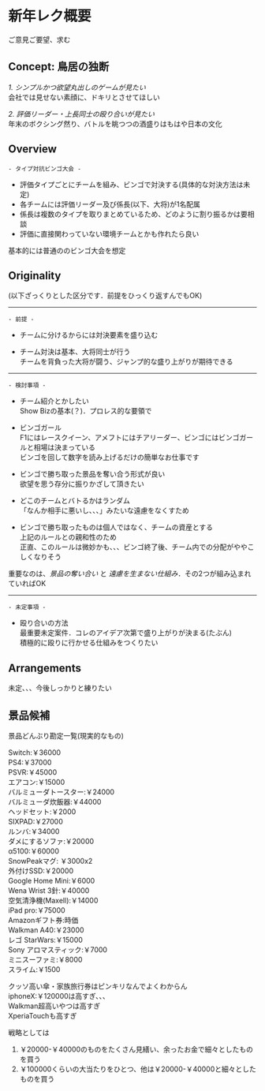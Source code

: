 # 新年レク概要
ご意見ご要望、求む

## Concept: 鳥居の独断
 *1. シンプルかつ欲望丸出しのゲームが見たい*  
 会社では見せない素顔に、ドキリとさせてほしい

 *2. 評価リーダー・上長同士の殴り合いが見たい*  
 年末のボクシング然り、バトルを眺つつの酒盛りはもはや日本の文化

## Overview
`- タイプ対抗ビンゴ大会 -`
 
 - 評価タイプごとにチームを組み、ビンゴで対決する(具体的な対決方法は未定)
 - 各チームには評価リーダー及び係長(以下、大将)が1名配属
 - 係長は複数のタイプを取りまとめているため、どのように割り振るかは要相談
 - 評価に直接関わっていない環境チームとかも作れたら良い
 
 基本的には普通ののビンゴ大会を想定

## Originality
(以下ざっくりとした区分です．前提をひっくり返すんでもOK)

-----------------

`- 前提 -`

- チームに分けるからには対決要素を盛り込む

- チーム対決は基本、大将同士が行う  
  チームを背負った大将が闘う、ジャンプ的な盛り上がりが期待できる

-----------------

`- 検討事項 -`

- チーム紹介とかしたい  
  Show Bizの基本(？)．プロレス的な要領で

- ビンゴガール  
  F1にはレースクイーン、アメフトにはチアリーダー、ビンゴにはビンゴガールと相場は決まっている  
  ビンゴを回して数字を読み上げるだけの簡単なお仕事です

- ビンゴで勝ち取った景品を奪い合う形式が良い  
  欲望を思う存分に振りかざして頂きたい
  
- どこのチームとバトるかはランダム  
  「なんか相手に悪いし、、、」みたいな遠慮をなくすため
  
- ビンゴで勝ち取ったものは個人ではなく、チームの資産とする  
  上記のルールとの親和性のため  
  正直、このルールは微妙かも、、、ビンゴ終了後、チーム内での分配がややこしくなりそう


重要なのは、*景品の奪い合い* と *遠慮を生まない仕組み*．その2つが組み込まれていればOK

-----------------

`- 未定事項 -`

- 殴り合いの方法  
  最重要未定案件．コレのアイデア次第で盛り上がりが決まる(たぶん)  
  積極的に殴りに行かせる仕組みをつくりたい
  
## Arrangements
未定、、、今後しっかりと練りたい
 
 
## 景品候補
景品どんぶり勘定一覧(現実的なもの)

Switch:￥36000  
PS4:￥37000  
PSVR:￥45000  
エアコン:￥15000  
バルミューダトースター:￥24000  
バルミューダ炊飯器:￥44000  
ヘッドセット:￥2000  
SIXPAD:￥27000  
ルンバ:￥34000  
ダメにするソファ:￥20000  
α5100:￥60000  
SnowPeakマグ: ￥3000x2  
外付けSSD:￥20000  
Google Home Mini:￥6000  
Wena Wrist 3針:￥40000  
空気清浄機(Maxell):￥14000  
iPad pro:￥75000  
Amazonギフト券:時価  
Walkman A40:￥23000  
レゴ StarWars:￥15000  
Sony アロマスティック:￥7000  
ミニスーファミ:￥8000  
スライム:￥1500  


クッソ高い傘・家族旅行券はピンキリなんでよくわからん  
iphoneX:￥120000は高すぎ、、、  
Walkman超高いやつは高すぎ  
XperiaTouchも高すぎ  


戦略としては  
1. ￥20000-￥40000のものをたくさん見繕い、余ったお金で細々としたものを買う  
2. ￥100000くらいの大当たりをひとつ、他は￥20000-￥40000と細々としたものを買う  


